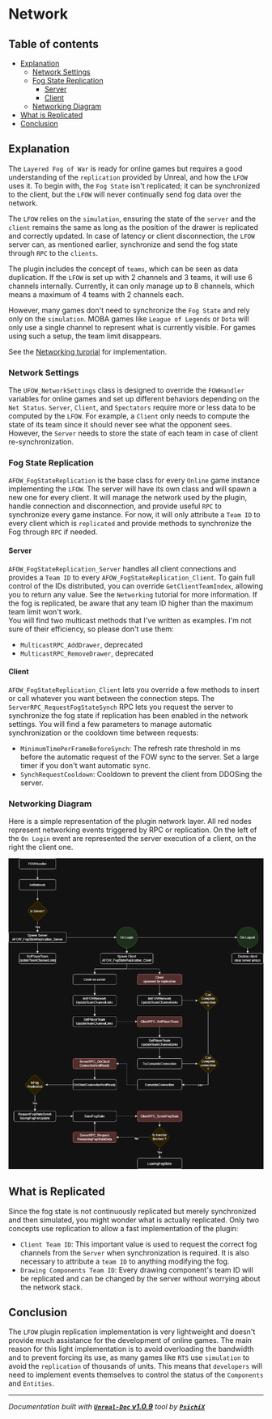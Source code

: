 # Network

## Table of contents

- [Explanation](#explanation)
	- [Network Settings](#network-settings)
	- [Fog State Replication](#fog-state-replication)
		- [Server](#server)
		- [Client](#client)
	- [Networking Diagram](#networking-diagram)
- [What is Replicated](#what-is-replicated)
- [Conclusion](#conclusion)

## Explanation

The `Layered Fog of War` is ready for online games but requires a good understanding of the `replication` provided by Unreal,
and how the `LFOW` uses it. To begin with, the `Fog State` isn't replicated; it can be synchronized to the client, but the
`LFOW` will never continually send fog data over the network.

The `LFOW` relies on the `simulation`, ensuring the state of the `server` and the `client` remains the same as long as the
position of the drawer is replicated and correctly updated. In case of latency or client disconnection, the `LFOW` server can,
as mentioned earlier, synchronize and send the fog state through `RPC` to the `clients`.

The plugin includes the concept of `teams`, which can be seen as data duplication. If the `LFOW` is set up with 2 channels and
3 teams, it will use 6 channels internally. Currently, it can only manage up to 8 channels, which means a maximum of 4 teams
with 2 channels each.

However, many games don't need to synchronize the `Fog State` and rely only on the `simulation`. MOBA games like `League of
Legends` or `Dota` will only use a single channel to represent what is currently visible. For games using such a setup, the
team limit disappears.<br />

See the [](/book/architecture/)[Networking turorial](../Tutorials/Networking.md) for implementation.

### Network Settings

The `UFOW_NetworkSettings` class is designed to override the `FOWHandler` variables for online games and set up different
behaviors depending on the `Net Status`. `Server`, `Client`, and `Spectators` require more or less data to be computed by the
`LFOW`. For example, a `Client` only needs to compute the state of its team since it should never see what the opponent sees.
However, the `Server` needs to store the state of each team in case of client re-synchronization.

### Fog State Replication

`AFOW_FogStateReplication` is the base class for every `Online` game instance implementing the `LFOW`. The server will have
its own class and will spawn a new one for every client. It will manage the network used by the plugin, handle connection and
disconnection, and provide useful `RPC` to synchronize every game instance. For now, it will only attribute a `Team ID` to
every client which is `replicated` and provide methods to synchronize the Fog through `RPC` if needed.

#### Server

`AFOW_FogStateReplication_Server` handles all client connections and provides a `Team ID` to every `AFOW_FogStateReplication_Client`.
To gain full control of the IDs distributed, you can override `GetClientTeamIndex`, allowing you to return any value. See the
`Networking` tutorial for more information. If the fog is replicated, be aware that any team ID higher than the maximum team limit won't work.<br />
You will find two multicast methods that I've written as examples. I'm not sure of their efficiency, so please don't use them:
- `MulticastRPC_AddDrawer`, deprecated
- `MulticastRPC_RemoveDrawer`, deprecated

#### Client

`AFOW_FogStateReplication_Client` lets you override a few methods to insert or call whatever you want between the connection steps.
The `ServerRPC_RequestFogStateSynch` RPC lets you request the server to synchronize the fog state if replication has been enabled
in the network settings. You will find a few parameters to manage automatic synchronization or the cooldown time between requests:
- `MinimumTimePerFrameBeforeSynch`: The refresh rate threshold in ms before the automatic request of the FOW sync to the server.
Set a large timer if you don't want automatic sync.
- `SynchRequestCooldown`: Cooldown to prevent the client from DDOSing the server.

### Networking Diagram

Here is a simple representation of the plugin network layer. All red nodes represent networking events triggered by RPC or replication. 
On the left of the `On Login` event are represented the server execution of a client, on the right the client one.

![Network update pipeline](../../assets/Architecture/Network/0_NetworkInitDiagram.png)

## What is Replicated

Since the fog state is not continuously replicated but merely synchronized and then simulated, you might wonder what is actually
replicated. Only two concepts use replication to allow a fast implementation of the plugin:
- `Client Team ID`: This important value is used to request the correct fog channels from the `Server` when synchronization is required.
It is also necessary to attribute a `team ID` to anything modifying the fog.
- `Drawing Components Team ID`: Every drawing component's team ID will be replicated and can be changed by the server without worrying about the network stack.


## Conclusion

The `LFOW` plugin replication implementation is very lightweight and doesn't provide much assistance for the development of
online games. The main reason for this light implementation is to avoid overloading the bandwidth and to prevent forcing its
use, as many games like `RTS` use `simulation` to avoid the `replication` of thousands of units. This means that `developers` will
need to implement events themselves to control the status of the `Components` and `Entities`.

---
_Documentation built with [**`Unreal-Doc` v1.0.9**](https://github.com/PsichiX/unreal-doc) tool by [**`PsichiX`**](https://github.com/PsichiX)_